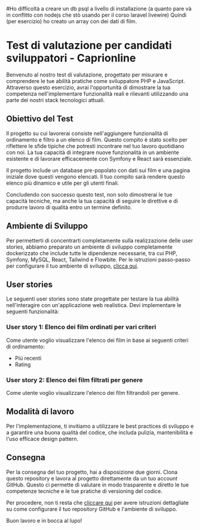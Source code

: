 #Ho difficoltà a creare un db psql a livello di installazione (a quanto pare và in conflitto con nodejs che stò usando per il corso laravel livewire)
Quindi (per esercizio) ho creato un array con dei dati di film. 









# Test di valutazione per candidati sviluppatori - Caprionline
Benvenuto al nostro test di valutazione, progettato per misurare e comprendere le tue abilità pratiche come sviluppatore PHP e JavaScript. Attraverso questo esercizio, avrai l'opportunità di dimostrare la tua competenza nell'implementare funzionalità reali e rilevanti utilizzando una parte dei nostri stack tecnologici attuali.

## Obiettivo del Test
Il progetto su cui lavorerai consiste nell'aggiungere funzionalità di ordinamento e filtro a un elenco di film. Questo compito è stato scelto per riflettere le sfide tipiche che potresti incontrare nel tuo lavoro quotidiano con noi. La tua capacità di integrare nuove funzionalità in un ambiente esistente e di lavorare efficacemente con Symfony e React sarà essenziale.

Il progetto include un database pre-popolato con dati sui film e una pagina iniziale dove questi vengono elencati. Il tuo compito sarà rendere questo elenco più dinamico e utile per gli utenti finali.

Concludendo con successo questo test, non solo dimostrerai le tue capacità tecniche, ma anche la tua capacità di seguire le direttive e di produrre lavoro di qualità entro un termine definito.

## Ambiente di Sviluppo
Per permetterti di concentrarti completamente sulla realizzazione delle user stories, abbiamo preparato un ambiente di sviluppo completamente dockerizzato che include tutte le dipendenze necessarie, tra cui PHP, Symfony, MySQL, React, Tailwind e Flowbite. Per le istruzioni passo-passo per configurare il tuo ambiente di sviluppo, [clicca qui](./INSTALL.md).

## User stories
Le seguenti user stories sono state progettate per testare la tua abilità nell'interagire con un'applicazione web realistica. Devi implementare le seguenti funzionalità:

### User story 1: Elenco dei film ordinati per vari criteri
Come utente voglio visualizzare l'elenco dei film in base ai seguenti criteri di ordinamento:

- Più recenti
- Rating

### User story 2: Elenco dei film filtrati per genere
Come utente voglio visualizzare l'elenco dei film filtrandoli per genere.

## Modalità di lavoro
Per l'implementazione, ti invitiamo a utilizzare le best practices di sviluppo e a garantire una buona qualità del codice, che includa pulizia, mantenibilità e l'uso efficace design pattern.

## Consegna
Per la consegna del tuo progetto, hai a disposizione due giorni. Clona questo repository e lavora al progetto direttamente da un tuo account GitHub. Questo ci permette di valutare in modo trasparente e diretto le tue competenze tecniche e le tue pratiche di versioning del codice.

Per procedere, non ti resta che [cliccare qui](./INSTALL.md) per avere istruzioni dettagliate su come configurare il tuo repository GitHub e l'ambiente di sviluppo.

Buon lavoro e in bocca al lupo!
